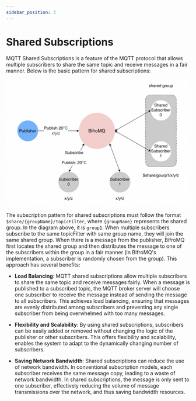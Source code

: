 ```yaml
---
sidebar_position: 3
---
```


# Shared Subscriptions
MQTT Shared Subscriptions is a feature of the MQTT protocol that allows multiple subscribers to share the same topic and receive messages in a fair manner. Below is the basic pattern for shared subscriptions:

![shared-subscription](./images/shared-subscription.png)

The subscription pattern for shared subscriptions must follow the format `$share/{groupName}/topicFilter`, where `{groupName}` represents the shared group. In the diagram above, it is `group1`. When multiple subscribers subscribe to the same topicFilter with same group name, they will join the same shared group. When there is a message from the publisher, BifroMQ first locates the shared group and then distributes the message to one of the subscribers within the group in a fair manner (in BifroMQ's implementation, a subscriber is randomly chosen from the group). This approach has several benefits:

* **Load Balancing**: MQTT shared subscriptions allow multiple subscribers to share the same topic and receive messages fairly. When a message is published to a subscribed topic, the MQTT broker server will choose one subscriber to receive the message instead of sending the message to all subscribers. This achieves load balancing, ensuring that messages are evenly distributed among subscribers and preventing any single subscriber from being overwhelmed with too many messages.

* **Flexibility and Scalability**: By using shared subscriptions, subscribers can be easily added or removed without changing the logic of the publisher or other subscribers. This offers flexibility and scalability, enables the system to adapt to the dynamically changing number of subscribers.

* **Saving Network Bandwidth**: Shared subscriptions can reduce the use of network bandwidth. In conventional subscription models, each subscriber receives the same message copy, leading to a waste of network bandwidth. In shared subscriptions, the message is only sent to one subscriber, effectively reducing the volume of message transmissions over the network, and thus saving bandwidth resources.